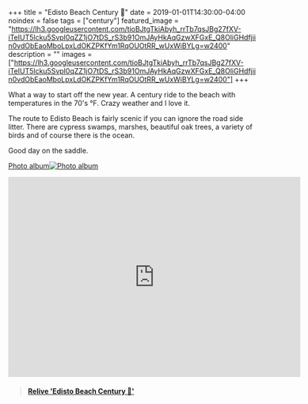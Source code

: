 +++
title =  "Edisto Beach Century 💯"
date = 2019-01-01T14:30:00-04:00
noindex = false
tags = ["century"]
featured_image = "https://lh3.googleusercontent.com/tioBJtgTkiAbyh_rrTb7qsJBg27fXV-iTeIUT5lcku5SvpI0qZZ1jO7tDS_rS3b91OmJAyHkAqGzwXFGxE_Q8OliGHdfjiin0vdObEaoMboLpxLdOKZPKfYm1RqOUOtRR_wUxWiBYLg=w2400"
description = ""
images = ["https://lh3.googleusercontent.com/tioBJtgTkiAbyh_rrTb7qsJBg27fXV-iTeIUT5lcku5SvpI0qZZ1jO7tDS_rS3b91OmJAyHkAqGzwXFGxE_Q8OliGHdfjiin0vdObEaoMboLpxLdOKZPKfYm1RqOUOtRR_wUxWiBYLg=w2400"]
+++

What a way to start off the new year. A century ride to the beach with temperatures in the 70's °F. Crazy weather and I love it.

The route to Edisto Beach is fairly scenic if you can ignore the road side litter. There are cypress swamps, marshes, beautiful oak trees, a variety of birds and of course there is the ocean.

Good day on the saddle.


[Photo album![Photo album](https://lh3.googleusercontent.com/ydnGIRVkPS89CI5TVgb5DmVLHGHbWSQt8AQeWaEBcwLaRGRiZzf2lz7PzJ5bn_Nv23XJ5DMp-vmKBCSwtGj-RHFo_28aAHzEEyvZaVHkg7Qu7KT82WYP4GsTJA_Nkk-bPGHKT40pJ9E=w2400)](https://photos.app.goo.gl/fKUuf4UTpaASsXja9)


<iframe height='405' width='590' frameborder='0' allowtransparency='true' scrolling='no' src='https://www.strava.com/activities/2049040200/embed/0d11c92b7b95b8f77845669cd911ea3632a35732'></iframe>

<blockquote class="embedly-card" data-card-controls="0" data-card-key="f1631a41cb254ca5b035dc5747a5bd75"><h4><a href="https://www.relive.cc/view/2049040200?r=embed-site">Relive 'Edisto Beach Century 💯'</a></h4></blockquote>
        <script async src="https://cdn.embedly.com/widgets/platform.js" charset="UTF-8"></script>
